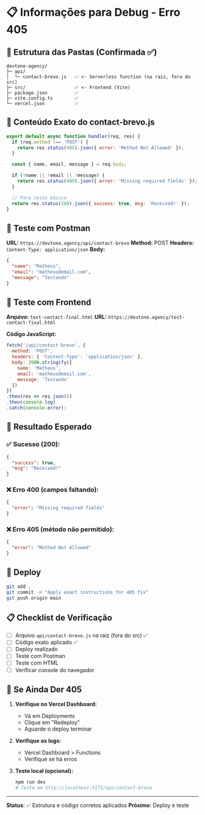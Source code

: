 # 📋 Informações para Debug - Erro 405

## 🎯 Estrutura das Pastas (Confirmada ✅)

```
devtone-agency/
├─ api/
│  └─ contact-brevo.js   ✅ <- Serverless function (na raiz, fora do src)
├─ src/                  ✅ <- Frontend (Vite)
├─ package.json          ✅
├─ vite.config.ts        ✅
└─ vercel.json           ✅
```

## 📄 Conteúdo Exato do contact-brevo.js

```javascript
export default async function handler(req, res) {
  if (req.method !== 'POST') {
    return res.status(405).json({ error: 'Method Not Allowed' });
  }

  const { name, email, message } = req.body;

  if (!name || !email || !message) {
    return res.status(400).json({ error: 'Missing required fields' });
  }

  // Para teste básico
  return res.status(200).json({ success: true, msg: 'Received!' });
}
```

## 🧪 Teste com Postman

**URL:** `https://devtone.agency/api/contact-brevo`
**Method:** POST
**Headers:** `Content-Type: application/json`
**Body:**
```json
{
  "name": "Matheus",
  "email": "matheus@email.com",
  "message": "Testando"
}
```

## 🧪 Teste com Frontend

**Arquivo:** `test-contact-final.html`
**URL:** `https://devtone.agency/test-contact-final.html`

**Código JavaScript:**
```javascript
fetch('/api/contact-brevo', {
  method: 'POST',
  headers: { 'Content-Type': 'application/json' },
  body: JSON.stringify({
    name: 'Matheus',
    email: 'matheus@email.com',
    message: 'Testando'
  })
})
.then(res => res.json())
.then(console.log)
.catch(console.error);
```

## 🎯 Resultado Esperado

### ✅ Sucesso (200):
```json
{
  "success": true,
  "msg": "Received!"
}
```

### ❌ Erro 400 (campos faltando):
```json
{
  "error": "Missing required fields"
}
```

### ❌ Erro 405 (método não permitido):
```json
{
  "error": "Method Not Allowed"
}
```

## 🚀 Deploy

```bash
git add .
git commit -m "Apply exact instructions for 405 fix"
git push origin main
```

## 📋 Checklist de Verificação

- [ ] Arquivo `api/contact-brevo.js` na raiz (fora do src) ✅
- [ ] Código exato aplicado ✅
- [ ] Deploy realizado
- [ ] Teste com Postman
- [ ] Teste com HTML
- [ ] Verificar console do navegador

## 🚨 Se Ainda Der 405

1. **Verifique no Vercel Dashboard:**
   - Vá em Deployments
   - Clique em "Redeploy"
   - Aguarde o deploy terminar

2. **Verifique os logs:**
   - Vercel Dashboard > Functions
   - Verifique se há erros

3. **Teste local (opcional):**
   ```bash
   npm run dev
   # Teste em http://localhost:5173/api/contact-brevo
   ```

---

**Status**: ✅ Estrutura e código corretos aplicados
**Próximo**: Deploy e teste 